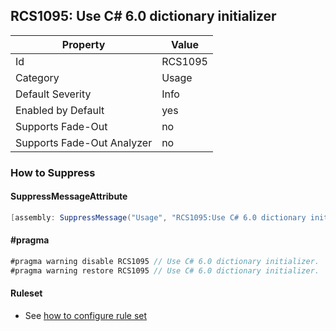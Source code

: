 ## RCS1095: Use C\# 6\.0 dictionary initializer

Property | Value
--- | --- 
Id | RCS1095
Category | Usage
Default Severity | Info
Enabled by Default | yes
Supports Fade-Out | no
Supports Fade-Out Analyzer | no

### How to Suppress

#### SuppressMessageAttribute

```csharp
[assembly: SuppressMessage("Usage", "RCS1095:Use C# 6.0 dictionary initializer.", Justification = "<Pending>")]
```

#### \#pragma

```csharp
#pragma warning disable RCS1095 // Use C# 6.0 dictionary initializer.
#pragma warning restore RCS1095 // Use C# 6.0 dictionary initializer.
```

#### Ruleset

* See [how to configure rule set](../HowToConfigureAnalyzers.md)
